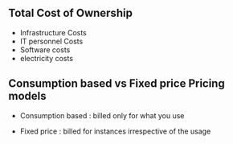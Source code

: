 ## Total Cost of Ownership 

- Infrastructure Costs
- IT personnel Costs
- Software costs
- electricity costs

## Consumption based vs Fixed price Pricing models

- Consumption based : billed only for what you use

- Fixed price : billed for instances irrespective of the usage

